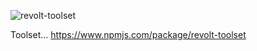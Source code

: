 ![revolt-toolset](https://raw.githubusercontent.com/Revolt-Unofficial-Clients/revolt-toolset/f676371ffe8e576206950dc305f95379cd50fce9/toolset-header.png)

Toolset... https://www.npmjs.com/package/revolt-toolset
